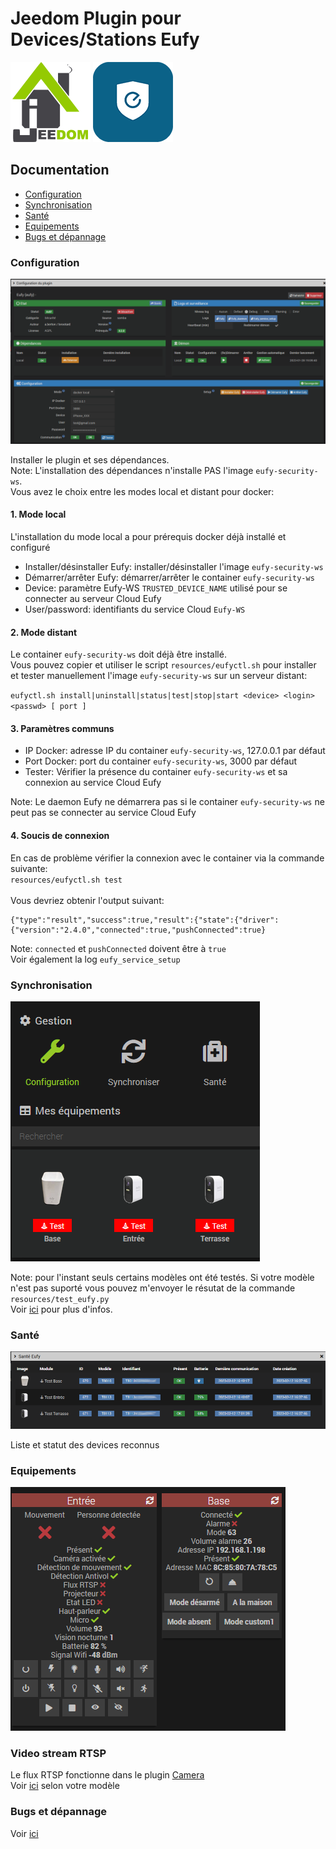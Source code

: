 # Jeedom Plugin pour Devices/Stations Eufy

![Logo Jeedom](../images/jeedom.png)
![Logo Plugin](../images/eufy.png)

## Documentation
- [Configuration](#configuration)
- [Synchronisation](#synchronisation)
- [Santé](#health)
- [Equipements](#equipments)
- [Bugs et dépannage](#troubleshooting)

### Configuration
![Configuration](../images/eufy3.png)

Installer le plugin et ses dépendances.
<br>Note: L'installation des dépendances n'installe PAS l'image `eufy-security-ws`.
<br>Vous avez le choix entre les modes local et distant pour docker:
#### 1. Mode local
L'installation du mode local a pour prérequis docker déjà installé et configuré

- Installer/désinstaller Eufy: installer/désinstaller l'image `eufy-security-ws`
- Démarrer/arrêter Eufy: démarrer/arrêter le container `eufy-security-ws`
- Device: paramètre Eufy-WS `TRUSTED_DEVICE_NAME` utilisé pour se connecter au serveur Cloud Eufy
- User/password: identifiants du service Cloud `Eufy-WS`

#### 2. Mode distant
Le container `eufy-security-ws` doit déjà être installé.
<br>Vous pouvez copier et utiliser le script `resources/eufyctl.sh` pour installer et tester manuellement l'image `eufy-security-ws` sur un serveur distant:

`eufyctl.sh install|uninstall|status|test|stop|start <device> <login> <passwd> [ port ]`
 
####  3. Paramètres communs
- IP Docker: adresse IP du container `eufy-security-ws`, 127.0.0.1 par défaut
- Port Docker: port du container `eufy-security-ws`, 3000 par défaut
- Tester: Vérifier la présence du container `eufy-security-ws` et sa connexion au service Cloud Eufy

Note: Le daemon Eufy ne démarrera pas si le container `eufy-security-ws` ne peut pas se connecter au service Cloud Eufy

####  4. Soucis de connexion
En cas de problème vérifier la connexion avec le container via la commande suivante:
<br>`resources/eufyctl.sh test`
<br>
<br> Vous devriez obtenir l'output suivant:

```
{"type":"result","success":true,"result":{"state":{"driver":{"version":"2.4.0","connected":true,"pushConnected":true}
```

Note: `connected` et `pushConnected` doivent être à `true`
<br>Voir également la log `eufy_service_setup` 

### Synchronisation
![Configuration](../images/eufy2.png)

Note: pour l'instant seuls certains modèles ont été testés. Si votre modèle n'est pas suporté vous pouvez m'envoyer le résutat de la commande `resources/test_eufy.py`
<br> Voir [ici](../../README.md#Tested) pour plus d'infos.

### Santé
![Configuration](../images/eufy1.png)

Liste et statut des devices reconnus 

### Equipements
![Equipments](../images/eufy4.png)

### Video stream RTSP
Le flux RTSP fonctionne dans le plugin [Camera](https://doc.jeedom.com/fr_FR/plugins/security/camera)
<br>Voir [ici](https://camlytics.com/camera/eufy) selon votre modèle

### Bugs et dépannage
Voir [ici](../../README.md#Troubleshooting)
